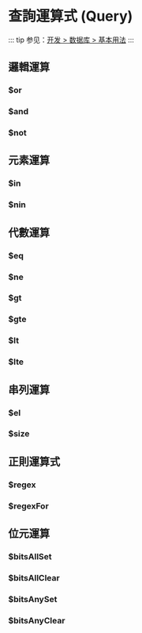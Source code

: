 # 查詢運算式 (Query)

::: tip
参见：[开发 > 数据库 > 基本用法](../../guide/database/index.md)
:::

## 邏輯運算

### $or

### $and

### $not

## 元素運算

### $in

### $nin

## 代數運算

### $eq

### $ne

### $gt

### $gte

### $lt

### $lte

## 串列運算

### $el

### $size

## 正則運算式

### $regex

### $regexFor

## 位元運算

### $bitsAllSet

### $bitsAllClear

### $bitsAnySet

### $bitsAnyClear
